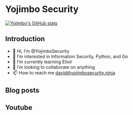 # Yojimbo Security

[![Yojimbo's GitHub stats](https://github-readme-stats.vercel.app/api?username=yojimbosecurity&show_icons=true&theme=dracula)](https://github.com/anuraghazra/github-readme-stats)
## Introduction

- 👋 Hi, I’m @YojimboSecurity
- 👀 I’m interested in Information Security, Python, and Go
- 🌱 I’m currently learning Elixir
- 💞️ I’m looking to collaborate on anything
- 📫 How to reach me david@yojimbosecurity.ninja

## Blog posts
<!-- BLOG-POST-LIST:START -->
<!-- BLOG-POST-LIST:END -->

## Youtube
<!-- Youtube-POST-LIST:START -->
<!-- Youtube-POST-LIST:END -->


[website1]: https://yojimbosecurity.ninja
[website2]: https://yojimbosecurity.com
